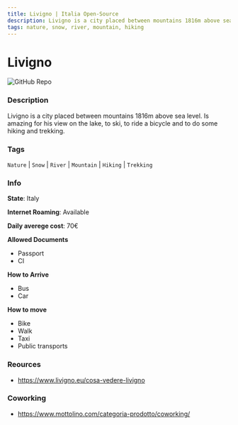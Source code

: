 ```yaml
---
title: Livigno | Italia Open-Source
description: Livigno is a city placed between mountains 1816m above sea level. Is amazing for his view on the lake, to ski, to ride a bicycle and to do some hiking and trekking.
tags: nature, snow, river, mountain, hiking
---
```

        

# Livigno

![GitHub Repo](https://img.shields.io/static/v1?label=category&message=digital-nomads&color=green)

### Description

Livigno is a city placed between mountains 1816m above sea level. Is amazing for his view on the lake, to ski, to ride a bicycle and to do some hiking and trekking.

### Tags

`Nature` | `Snow` | `River` | `Mountain` | `Hiking` | `Trekking`

### Info

**State**: Italy

**Internet Roaming**: Available

**Daily averege cost**: 70€

**Allowed Documents**

- Passport
- CI

**How to Arrive**

- Bus
- Car

**How to move**

- Bike
- Walk
- Taxi
- Public transports

### Reources

- https://www.livigno.eu/cosa-vedere-livigno

### Coworking

- https://www.mottolino.com/categoria-prodotto/coworking/